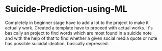 # Suicide-Prediction-using-ML
Completely in beginner stage have to add a lot to the project to make it actually work. Created a template have to proceed with actual works.
It's basically an project to find words which are most found in a suicide note and with the help of that to find whether a given social media quote or note has possible suicidal ideation, basically depressed.
